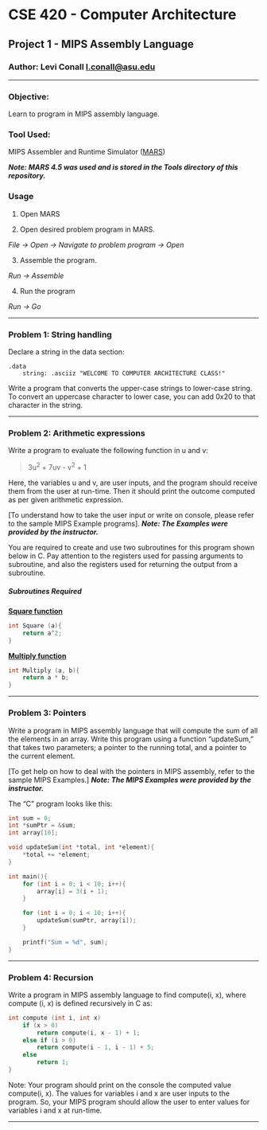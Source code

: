 # CSE 420 - Computer Architecture
## Project 1 - MIPS Assembly Language
### Author: Levi Conall <l.conall@asu.edu>

----

### Objective:
Learn to program in MIPS assembly language.


### Tool Used:
MIPS Assembler and Runtime Simulator ([MARS](http://courses.missouristate.edu/KenVollmar/mars/))

<b><i>Note: MARS 4.5 was used and is stored in the Tools directory of this repository.</i></b>

### Usage
1. Open MARS

2. Open desired problem program in MARS.

  <i>File -> Open -> Navigate to problem program -> Open</i>

3. Assemble the program.

  <i>Run -> Assemble</i>

4. Run the program

  <i>Run -> Go</i>

----

### Problem 1: String handling
Declare a string in the data section:
```
.data
	string: .asciiz "WELCOME TO COMPUTER ARCHITECTURE CLASS!"
```

Write a program that converts the upper-case strings to lower-case string. To convert an uppercase
character to lower case, you can add 0x20 to that character in the string.

----

### Problem 2: Arithmetic expressions
Write a program to evaluate the following function in u and v:

>3u<sup>2</sup> + 7uv - v<sup>2</sup> + 1

Here, the variables u and v, are user inputs, and the program should receive them from the user
at run-time. Then it should print the outcome computed as per given arithmetic expression.

[To understand how to take the user input or write on console, please refer to the sample MIPS
Example programs]. <b><i>Note: The Examples were provided by the instructor.</b></i>

You are required to create and use two subroutines for this program shown below in C.
Pay attention to the registers used for passing arguments to subroutine, and also the registers
used for returning the output from a subroutine.

##### Subroutines Required

<b><u>Square function</u></b>
```c
int Square (a){
	return a^2;
}
```  

<b><u>Multiply function</u></b>
```c
int Multiply (a, b){
	return a * b;
}
```

----

### Problem 3: Pointers

Write a program in MIPS assembly language that will compute the sum of all the elements in an
array. Write this program using a function “updateSum,” that takes two parameters; a pointer
to the running total, and a pointer to the current element.

[To get help on how to deal with the pointers in MIPS assembly, refer to the sample MIPS Examples.] <b><i>Note: The MIPS Examples were provided by the instructor.</b></i>

The “C” program looks like this:
```c
int sum = 0;
int *sumPtr = &sum;
int array[10];

void updateSum(int *total, int *element){
	*total += *element;
}

int main(){
	for (int i = 0; i < 10; i++){
		array[i] = 3(i + 1);
	}

    for (int i = 0; i < 10; i++){
		updateSum(sumPtr, array[i]);
	}

	printf("Sum = %d", sum);
}
```

---

### Problem 4: Recursion

Write a program in MIPS assembly language to find compute(i, x), where compute (i, x) is
defined recursively in C as:

```c
int compute (int i, int x)
	if (x > 0)
		return compute(i, x - 1) + 1;
	else if (i > 0)
		return compute(i - 1, i - 1) + 5;
	else
		return 1;
}
```

Note: Your program should print on the console the computed value compute(i, x). The values
for variables i and x are user inputs to the program. So, your MIPS program should allow the
user to enter values for variables i and x at run-time.

----
